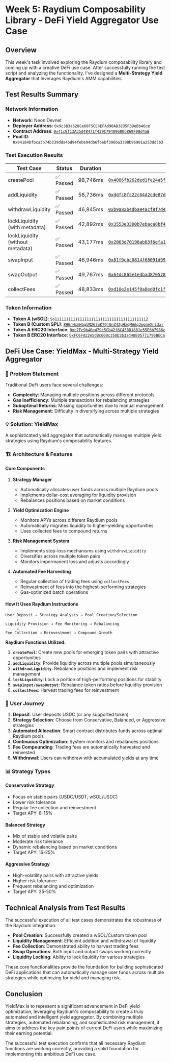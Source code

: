 # Week 5: Raydium Composability Library - DeFi Yield Aggregator Use Case

## Overview

This week's task involved exploring the Raydium composability library and coming up with a creative DeFi use case. After successfully running the test script and analyzing the functionality, I've designed a **Multi-Strategy Yield Aggregator** that leverages Raydium's AMM capabilities.

## Test Results Summary

### Network Information
- **Network**: Neon Devnet
- **Deployer Address**: `0x9c383a628Ce60F5CE4EFAd90AD3835F39eBbA6ce`
- **Contract Address**: [`0x41c8f13A35d48471f429C79409680b869F08d4aB`](https://neon-devnet.blockscout.com/address/0x41c8f13A35d48471f429C79409680b869F08d4aB)
- **Pool ID**: `0x04184bfbca3b74b339dda4bd94feb694db6fbebf396ba3398b96901a253dd5b3`

### Test Execution Results

| Test Case | Status | Duration | Transaction Hash |
|-----------|--------|----------|------------------|
| createPool | ✅ Passed | 98,746ms | [`0x4086fb262ded1fe24a5f14b0d634cce426deef34da2337124293ff9d0b0f57f8`](https://neon-devnet.blockscout.com/tx/0x4086fb262ded1fe24a5f14b0d634cce426deef34da2337124293ff9d0b0f57f8) |
| addLiquidity | ✅ Passed | 58,736ms | [`0xddfc8fc22c64d2cde87d4c245241d39893ca0b6accdb2829e5443d056509d336`](https://neon-devnet.blockscout.com/tx/0xddfc8fc22c64d2cde87d4c245241d39893ca0b6accdb2829e5443d056509d336) |
| withdrawLiquidity | ✅ Passed | 46,845ms | [`0xb9a82b4dba94acf8f7d44b8d6732f2671e2809d8a815383e0562b47d91dbc1f5`](https://neon-devnet.blockscout.com/tx/0xb9a82b4dba94acf8f7d44b8d6732f2671e2809d8a815383e0562b47d91dbc1f5) |
| lockLiquidity (with metadata) | ✅ Passed | 42,892ms | [`0x3553e3300b7ebaca8bf48f879c90a650a49a438b3329118515d9870900f73fda`](https://neon-devnet.blockscout.com/tx/0x3553e3300b7ebaca8bf48f879c90a650a49a438b3329118515d9870900f73fda) |
| lockLiquidity (without metadata) | ✅ Passed | 43,177ms | [`0x2063d70198ab83f6efa1086473717cc119ca8eaa52879b1bab45d02fa32bd375`](https://neon-devnet.blockscout.com/tx/0x2063d70198ab83f6efa1086473717cc119ca8eaa52879b1bab45d02fa32bd375) |
| swapInput | ✅ Passed | 46,946ms | [`0x81f9cbc0814f68091d9911f515252569830d8676b16a90364e6691879ce32dc9`](https://neon-devnet.blockscout.com/tx/0x81f9cbc0814f68091d9911f515252569830d8676b16a90364e6691879ce32dc9) |
| swapOutput | ✅ Passed | 49,767ms | [`0x64dc865e1edbad8705787f58390379d88539016ddb43b117534900a34b3a288b`](https://neon-devnet.blockscout.com/tx/0x64dc865e1edbad8705787f58390379d88539016ddb43b117534900a34b3a288b) |
| collectFees | ✅ Passed | 48,833ms | [`0xd10e2e145f0a8ed0fc1f9b9d9cb34440c9a750f919e965b54aee3c15bd18f998`](https://neon-devnet.blockscout.com/tx/0xd10e2e145f0a8ed0fc1f9b9d9cb34440c9a750f919e965b54aee3c15bd18f998) |

### Token Information
- **Token A (wSOL)**: `So11111111111111111111111111111111111111112`
- **Token B (Custom SPL)**: [`8HGnHxmHbgUN267wKTQjUnZ4ZpHzqMWAqJmgmeXni3ar`](https://explorer.solana.com/address/8HGnHxmHbgUN267wKTQjUnZ4ZpHzqMWAqJmgmeXni3ar?cluster=devnet)
- **Token A ERC20 Interface**: [`0xc7Fc9b46e479c5Cb42f6C458D1881e55E6b7986c`](https://neon-devnet.blockscout.com/address/0xc7Fc9b46e479c5Cb42f6C458D1881e55E6B7986c)
- **Token B ERC20 Interface**: [`0xFC6FA22e5dBc608c358D2b3ad48E05771796BECa`](https://neon-devnet.blockscout.com/address/0xFC6FA22e5dBc608c358D2b3ad48E05771796BECa)

## DeFi Use Case: **YieldMax - Multi-Strategy Yield Aggregator**

### 🎯 Problem Statement

Traditional DeFi users face several challenges:
- **Complexity**: Managing multiple positions across different protocols
- **Gas Inefficiency**: Multiple transactions for rebalancing strategies
- **Suboptimal Returns**: Missing opportunities due to manual management
- **Risk Management**: Difficulty in diversifying across multiple strategies

### 💡 Solution: YieldMax

A sophisticated yield aggregator that automatically manages multiple yield strategies using Raydium's composability features.

### 🏗️ Architecture & Features

#### Core Components

1. **Strategy Manager**
   - Automatically allocates user funds across multiple Raydium pools
   - Implements dollar-cost averaging for liquidity provision
   - Rebalances positions based on market conditions

2. **Yield Optimization Engine**
   - Monitors APYs across different Raydium pools
   - Automatically migrates liquidity to higher-yielding opportunities
   - Uses collected fees to compound returns

3. **Risk Management System**
   - Implements stop-loss mechanisms using `withdrawLiquidity`
   - Diversifies across multiple token pairs
   - Monitors impermanent loss and adjusts accordingly

4. **Automated Fee Harvesting**
   - Regular collection of trading fees using `collectFees`
   - Reinvestment of fees into the highest-performing strategies
   - Gas-optimized batch operations

#### How It Uses Raydium Instructions

```
User Deposit → Strategy Analysis → Pool Creation/Selection
     ↓
Liquidity Provision → Fee Monitoring → Rebalancing
     ↓
Fee Collection → Reinvestment → Compound Growth
```

**Raydium Functions Utilized:**

1. **`createPool`**: Create new pools for emerging token pairs with attractive opportunities
2. **`addLiquidity`**: Provide liquidity across multiple pools simultaneously
3. **`withdrawLiquidity`**: Rebalance positions and implement risk management
4. **`lockLiquidity`**: Lock a portion of high-performing positions for stability
5. **`swapInput/swapOutput`**: Rebalance token ratios before liquidity provision
6. **`collectFees`**: Harvest trading fees for reinvestment

### 🚀 User Journey

1. **Deposit**: User deposits USDC (or any supported token)
2. **Strategy Selection**: Choose from Conservative, Balanced, or Aggressive strategies
3. **Automated Allocation**: Smart contract distributes funds across optimal Raydium pools
4. **Continuous Optimization**: System monitors and rebalances positions
5. **Fee Compounding**: Trading fees are automatically harvested and reinvested
6. **Withdrawal**: Users can withdraw with accumulated yields at any time

### 📊 Strategy Types

#### Conservative Strategy
- Focus on stable pairs (USDC/USDT, wSOL/USDC)
- Lower risk tolerance
- Regular fee collection and reinvestment
- Target APY: 8-15%

#### Balanced Strategy
- Mix of stable and volatile pairs
- Moderate risk tolerance
- Dynamic rebalancing based on market conditions
- Target APY: 15-25%

#### Aggressive Strategy
- High-volatility pairs with attractive yields
- Higher risk tolerance
- Frequent rebalancing and optimization
- Target APY: 25-50%

## Technical Analysis from Test Results

The successful execution of all test cases demonstrates the robustness of the Raydium integration:

- **Pool Creation**: Successfully created a wSOL/Custom token pool
- **Liquidity Management**: Efficient addition and withdrawal of liquidity
- **Fee Collection**: Demonstrated ability to harvest trading fees
- **Swap Operations**: Both input and output swaps working correctly
- **Liquidity Locking**: Ability to lock liquidity for various strategies

These core functionalities provide the foundation for building sophisticated DeFi applications that can automatically manage user funds across multiple strategies while optimizing for yield and managing risk.

## Conclusion

YieldMax is to represent a significant advancement in DeFi yield optimization, leveraging Raydium's composability to create a truly automated and intelligent yield aggregator. By combining multiple strategies, automated rebalancing, and sophisticated risk management, it aims to address the key pain points of current DeFi users while maximizing their earning potential.

The successful test execution confirms that all necessary Raydium functions are working correctly, providing a solid foundation for implementing this ambitious DeFi use case.